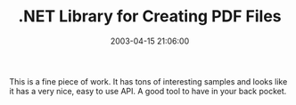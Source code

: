 ﻿---
layout: post
title: ".NET Library for Creating PDF Files"
comments: false
date: 2003-04-15 21:06:00
categories:
 - Technology
subtext-id: 49f6daf5-2cb9-4552-94c5-1491fa59d841
alias: /blog/NET-Library-for-Creating-PDF-Files.aspx
---


This is a fine piece of work. It has tons of interesting samples and looks like it has a very nice, easy to use API. A good tool to have in your back pocket. 
